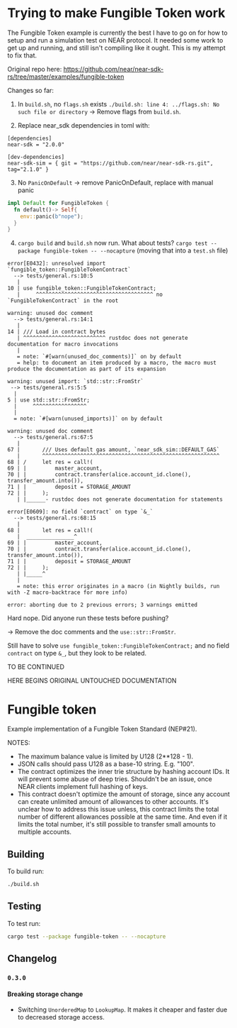 # Trying to make Fungible Token work
The Fungible Token example is currently the best I have to go on for how to
setup and run a simulation test on NEAR protocol. It needed some work to get up
and running, and still isn't compiling like it ought. This is my attempt to fix
that.

Original repo here: https://github.com/near/near-sdk-rs/tree/master/examples/fungible-token

Changes so far:
 1. In `build.sh`, no `flags.sh` exists
`./build.sh: line 4: ../flags.sh: No such file or directory`
-> Remove flags from `build.sh`.

2. Replace near_sdk dependencies in toml with:
```
[dependencies]
near-sdk = "2.0.0"

[dev-dependencies]
near-sdk-sim = { git = "https://github.com/near/near-sdk-rs.git", tag="2.1.0" }
```

3. No `PanicOnDefault`
-> remove PanicOnDefault, replace with manual panic
```rust
impl Default for FungibleToken {
  fn default()-> Self{
    env::panic(b"nope");
  }
}
```

4. `cargo build` and `build.sh` now run. What about tests?
`cargo test --package fungible-token -- --nocapture`
(moving that into a `test.sh` file)

```
error[E0432]: unresolved import `fungible_token::FungibleTokenContract`
  --> tests/general.rs:10:5
   |
10 | use fungible_token::FungibleTokenContract;
   |     ^^^^^^^^^^^^^^^^^^^^^^^^^^^^^^^^^^^^^ no `FungibleTokenContract` in the root

warning: unused doc comment
  --> tests/general.rs:14:1
   |
14 | /// Load in contract bytes
   | ^^^^^^^^^^^^^^^^^^^^^^^^^^ rustdoc does not generate documentation for macro invocations
   |
   = note: `#[warn(unused_doc_comments)]` on by default
   = help: to document an item produced by a macro, the macro must produce the documentation as part of its expansion

warning: unused import: `std::str::FromStr`
 --> tests/general.rs:5:5
  |
5 | use std::str::FromStr;
  |     ^^^^^^^^^^^^^^^^^
  |
  = note: `#[warn(unused_imports)]` on by default

warning: unused doc comment
  --> tests/general.rs:67:5
   |
67 |       /// Uses default gas amount, `near_sdk_sim::DEFAULT_GAS`
   |       ^^^^^^^^^^^^^^^^^^^^^^^^^^^^^^^^^^^^^^^^^^^^^^^^^^^^^^^^
68 | /     let res = call!(
69 | |         master_account,
70 | |         contract.transfer(alice.account_id.clone(), transfer_amount.into()),
71 | |         deposit = STORAGE_AMOUNT
72 | |     );
   | |______- rustdoc does not generate documentation for statements

error[E0609]: no field `contract` on type `&_`
  --> tests/general.rs:68:15
   |
68 |       let res = call!(
   |  _______________^
69 | |         master_account,
70 | |         contract.transfer(alice.account_id.clone(), transfer_amount.into()),
71 | |         deposit = STORAGE_AMOUNT
72 | |     );
   | |_____^
   |
   = note: this error originates in a macro (in Nightly builds, run with -Z macro-backtrace for more info)

error: aborting due to 2 previous errors; 3 warnings emitted
```
Hard nope. Did anyone run these tests before pushing?

-> Remove the doc comments and the `use::str::FromStr`.

Still have to solve `use fungible_token::FungibleTokenContract;` and  no field
`contract` on type `&_`, but they look to be related.


TO BE CONTINUED

HERE BEGINS ORIGINAL UNTOUCHED DOCUMENTATION

# Fungible token

Example implementation of a Fungible Token Standard (NEP#21).

NOTES:
 - The maximum balance value is limited by U128 (2**128 - 1).
 - JSON calls should pass U128 as a base-10 string. E.g. "100".
 - The contract optimizes the inner trie structure by hashing account IDs. It will prevent some
    abuse of deep tries. Shouldn't be an issue, once NEAR clients implement full hashing of keys.
  - This contract doesn't optimize the amount of storage, since any account can create unlimited
    amount of allowances to other accounts. It's unclear how to address this issue unless, this
    contract limits the total number of different allowances possible at the same time.
    And even if it limits the total number, it's still possible to transfer small amounts to
    multiple accounts.

## Building
To build run:
```bash
./build.sh
```

## Testing
To test run:
```bash
cargo test --package fungible-token -- --nocapture
```

## Changelog

### `0.3.0`

#### Breaking storage change

- Switching `UnorderedMap` to `LookupMap`. It makes it cheaper and faster due to decreased storage access.
